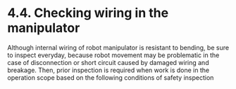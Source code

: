 ﻿# 4.4. Checking wiring in the manipulator

Although internal wiring of robot manipulator is resistant to bending, be sure to inspect everyday, because robot movement may be problematic in the case of disconnection or short circuit caused by damaged wiring and breakage. Then, prior inspection is required when work is done in the operation scope based on the following conditions of safety inspection
